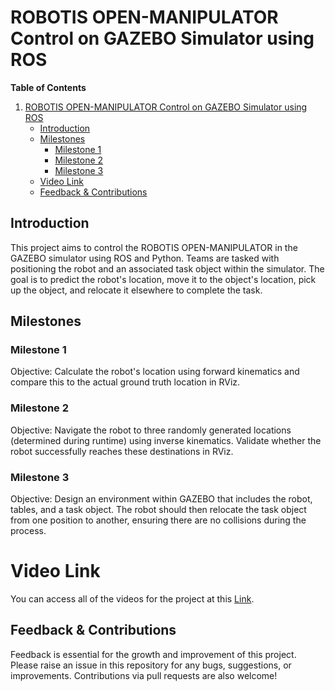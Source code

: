 # ROBOTIS OPEN-MANIPULATOR Control on GAZEBO Simulator using ROS

**Table of Contents**

1. [ROBOTIS OPEN-MANIPULATOR Control on GAZEBO Simulator using ROS](#robotis-open-manipulator-control-on-gazebo-simulator-using-ros)
    - [Introduction](#introduction)
    - [Milestones](#milestones)
        - [Milestone 1](#milestone-1)
        - [Milestone 2](#milestone-2)
        - [Milestone 3](#milestone-3)
    - [Video Link](#video-link)
    - [Feedback & Contributions](#feedback-contributions)

## Introduction

This project aims to control the ROBOTIS OPEN-MANIPULATOR in the GAZEBO simulator using ROS and Python. Teams are tasked with positioning the robot and an associated task object within the simulator. The goal is to predict the robot's location, move it to the object's location, pick up the object, and relocate it elsewhere to complete the task.

## Milestones

### Milestone 1

Objective: Calculate the robot's location using forward kinematics and compare this to the actual ground truth location in RViz.

### Milestone 2

Objective: Navigate the robot to three randomly generated locations (determined during runtime) using inverse kinematics. Validate whether the robot successfully reaches these destinations in RViz.

### Milestone 3

Objective: Design an environment within GAZEBO that includes the robot, tables, and a task object. The robot should then relocate the task object from one position to another, ensuring there are no collisions during the process.

# Video Link
  
  You can access all of the videos for the project at this [Link](https://drive.google.com/drive/folders/12GzNeXPt04xlqZa32DG2jnj5VDyOArYm?usp=sharing).

## Feedback & Contributions

Feedback is essential for the growth and improvement of this project. Please raise an issue in this repository for any bugs, suggestions, or improvements. Contributions via pull requests are also welcome!

